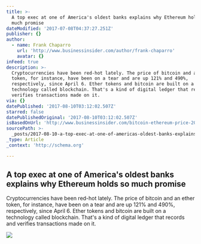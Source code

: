```yaml
---
title: >-
  A top exec at one of America's oldest banks explains why Ethereum holds so
  much promise
dateModified: '2017-07-08T04:37:27.251Z'
publisher: {}
author:
  - name: Frank Chaparro
    url: 'http://www.businessinsider.com/author/frank-chaparro'
    avatar: {}
inFeed: true
description: >-
  Cryptocurrencies have been red-hot lately. The price of bitcoin and an ether
  token, for instance, have been on a tear and are up 121% and 490%,
  respectively, since April 6. Ether tokens and bitcoin are built on a
  technology called blockchain. That's a kind of digital ledger that records and
  verifies transactions made on it.
via: {}
datePublished: '2017-08-10T03:12:02.507Z'
starred: false
datePublishedOriginal: '2017-08-10T03:12:02.507Z'
isBasedOnUrl: 'http://www.businessinsider.com/bitcoin-ethereum-price-2017-7'
sourcePath: >-
  _posts/2017-08-10-a-top-exec-at-one-of-americas-oldest-banks-explains-why-eth.md
_type: Article
_context: 'http://schema.org'

---
```

<article style=""><h1>A top exec at one of America's oldest banks explains why Ethereum holds so much promise</h1><p>Cryptocurrencies have been red-hot lately. The price of bitcoin and an ether token, for instance, have been on a tear and are up 121% and 490%, respectively, since April 6. Ether tokens and bitcoin are built on a technology called blockchain. That's a kind of digital ledger that records and verifies transactions made on it.</p><img src="http://static6.businessinsider.com/image/595e6a04d084cc1d008b7c18-1190-625/a-top-exec-at-one-of-americas-oldest-banks-explains-why-ethereum-holds-so-much-promise.jpg" /></article>